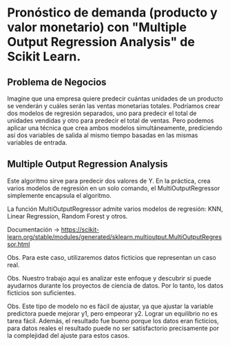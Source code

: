 # Pronóstico de demanda (producto y valor monetario) con "Multiple Output Regression Analysis" de Scikit Learn.
## Problema de Negocios
Imagine que una empresa quiere predecir cuántas unidades de un producto se venderán y cuáles serán las ventas monetarias totales. Podríamos crear dos modelos de regresión separados, uno para predecir el total de unidades vendidas y otro para predecir el total de ventas. Pero podemos aplicar una técnica que crea ambos modelos simultáneamente, prediciendo así dos variables de salida al mismo tiempo basadas en las mismas variables de entrada.
## Multiple Output Regression Analysis
Este algoritmo sirve para predecir dos valores de Y. En la práctica, crea varios modelos de regresión en un solo comando, el MultiOutputRegressor simplemente encapsula el algoritmo.

La función MultiOutputRegressor admite varios modelos de regresión: KNN, Linear Regression, Random Forest y otros.

Documentación -> https://scikit-learn.org/stable/modules/generated/sklearn.multioutput.MultiOutputRegressor.html

Obs. Para este caso, utilizaremos datos ficticios que representan un caso real.

Obs. Nuestro trabajo aquí es analizar este enfoque y descubrir si puede ayudarnos durante los proyectos de ciencia de datos. Por lo tanto, los datos ficticios son suficientes. 

Obs. Este tipo de modelo no es fácil de ajustar, ya que ajustar la variable predictora puede mejorar y1, pero empeorar y2. Lograr un equilibrio no es tarea fácil. Además, el resultado fue bueno porque los datos eran ficticios, para datos reales el resultado puede no ser satisfactorio precisamente por la complejidad del ajuste para estos casos.

